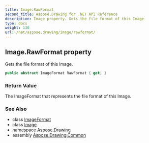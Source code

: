 ```yaml
---
title: Image.RawFormat
second_title: Aspose.Drawing for .NET API Reference
description: Image property. Gets the file format of this Image
type: docs
weight: 130
url: /net/aspose.drawing/image/rawformat/
---
```

## Image.RawFormat property

Gets the file format of this Image.

```csharp
public abstract ImageFormat RawFormat { get; }
```

### Return Value

The ImageFormat that represents the file format of this Image.

### See Also

* class [ImageFormat](../../../aspose.drawing.imaging/imageformat/)
* class [Image](../)
* namespace [Aspose.Drawing](../../image/)
* assembly [Aspose.Drawing.Common](../../../)



